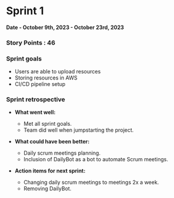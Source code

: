 # Sprint 1

**Date - October 9th, 2023 - October 23rd, 2023**

### Story Points : 46

### Sprint goals  

- Users are able to upload resources
- Storing resources in AWS 
- CI/CD pipeline setup

### Sprint retrospective

- **What went well:**
    - Met all sprint goals.
    - Team did well when jumpstarting the project. 

- **What could have been better:**
    - Daily scrum meetings planning. 
    - Inclusion of DailyBot as a bot to automate Scrum meetings.

- **Action items for next sprint:**
    - Changing daily scrum meetings to meetings 2x a week. 
    - Removing DailyBot. 
    
